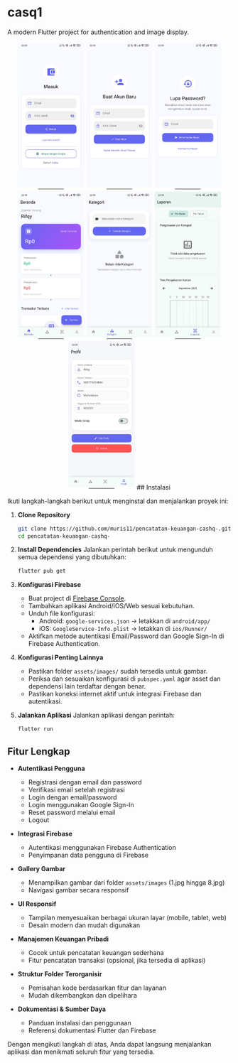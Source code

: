 # casq1

A modern Flutter project for authentication and image display.

<p align="center">
    <img src="assets/images/1.jpg" alt="Sample Image 1" width="150" />
    <img src="assets/images/2.jpg" alt="Sample Image 2" width="150" />
    <img src="assets/images/4.jpg" alt="Sample Image 4" width="150" />
    <img src="assets/images/5.jpg" alt="Sample Image 5" width="150" />
    <img src="assets/images/6.jpg" alt="Sample Image 6" width="150" />
    <img src="assets/images/7.jpg" alt="Sample Image 7" width="150" />
    <img src="assets/images/8.jpg" alt="Sample Image 8" width="150" />
## Instalasi

Ikuti langkah-langkah berikut untuk menginstal dan menjalankan proyek ini:

1. **Clone Repository**
    ```bash
    git clone https://github.com/muris11/pencatatan-keuangan-cashq-.git
    cd pencatatan-keuangan-cashq-
    ```

2. **Install Dependencies**
    Jalankan perintah berikut untuk mengunduh semua dependensi yang dibutuhkan:
    ```bash
    flutter pub get
    ```

3. **Konfigurasi Firebase**
    - Buat project di [Firebase Console](https://console.firebase.google.com/).
    - Tambahkan aplikasi Android/iOS/Web sesuai kebutuhan.
    - Unduh file konfigurasi:
        - Android: `google-services.json` → letakkan di `android/app/`
        - iOS: `GoogleService-Info.plist` → letakkan di `ios/Runner/`
    - Aktifkan metode autentikasi Email/Password dan Google Sign-In di Firebase Authentication.

4. **Konfigurasi Penting Lainnya**
    - Pastikan folder `assets/images/` sudah tersedia untuk gambar.
    - Periksa dan sesuaikan konfigurasi di `pubspec.yaml` agar asset dan dependensi lain terdaftar dengan benar.
    - Pastikan koneksi internet aktif untuk integrasi Firebase dan autentikasi.

5. **Jalankan Aplikasi**
    Jalankan aplikasi dengan perintah:
    ```bash
    flutter run
    ```

## Fitur Lengkap

- **Autentikasi Pengguna**
    - Registrasi dengan email dan password
    - Verifikasi email setelah registrasi
    - Login dengan email/password
    - Login menggunakan Google Sign-In
    - Reset password melalui email
    - Logout

- **Integrasi Firebase**
    - Autentikasi menggunakan Firebase Authentication
    - Penyimpanan data pengguna di Firebase

- **Gallery Gambar**
    - Menampilkan gambar dari folder `assets/images` (1.jpg hingga 8.jpg)
    - Navigasi gambar secara responsif

- **UI Responsif**
    - Tampilan menyesuaikan berbagai ukuran layar (mobile, tablet, web)
    - Desain modern dan mudah digunakan

- **Manajemen Keuangan Pribadi**
    - Cocok untuk pencatatan keuangan sederhana
    - Fitur pencatatan transaksi (opsional, jika tersedia di aplikasi)

- **Struktur Folder Terorganisir**
    - Pemisahan kode berdasarkan fitur dan layanan
    - Mudah dikembangkan dan dipelihara

- **Dokumentasi & Sumber Daya**
    - Panduan instalasi dan penggunaan
    - Referensi dokumentasi Flutter dan Firebase

Dengan mengikuti langkah di atas, Anda dapat langsung menjalankan aplikasi dan menikmati seluruh fitur yang tersedia.

